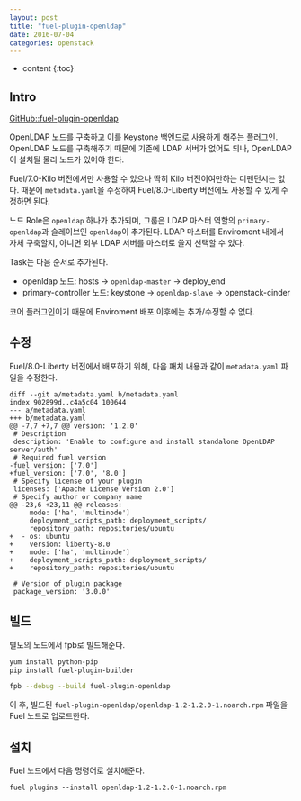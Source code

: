 ```yaml
---
layout: post
title: "fuel-plugin-openldap"
date: 2016-07-04
categories: openstack
---
```


* content
{:toc}

## Intro

[GitHub::fuel-plugin-openldap](https://github.com/Mirantis/fuel-plugin-openldap.git)

OpenLDAP 노드를 구축하고 이를 Keystone 백엔드로 사용하게 해주는 플러그인.
OpenLDAP 노드를 구축해주기 때문에 기존에 LDAP 서버가 없어도 되나, OpenLDAP이 설치될 물리 노드가 있어야 한다.

Fuel/7.0-Kilo 버전에서만 사용할 수 있으나 딱히 Kilo 버전이여만하는 디펜던시는 없다.
때문에 ```metadata.yaml```을 수정하여 Fuel/8.0-Liberty 버전에도 사용할 수 있게 수정하면 된다.

노드 Role은 ```openldap``` 하나가 추가되며, 그룹은 LDAP 마스터 역할의 ```primary-openldap```과 슬레이브인 ```openldap```이 추가된다.
LDAP 마스터를 Enviroment 내에서 자체 구축할지, 아니면 외부 LDAP 서버를 마스터로 쓸지 선택할 수 있다.

Task는 다음 순서로 추가된다.

- openldap 노드: hosts -> ```openldap-master``` -> deploy_end
- primary-controller 노드: keystone -> ```openldap-slave``` -> openstack-cinder

코어 플러그인이기 때문에 Enviroment 배포 이후에는 추가/수정할 수 없다.


## 수정

Fuel/8.0-Liberty 버전에서 배포하기 위해, 다음 패치 내용과 같이 ```metadata.yaml``` 파일을 수정한다.

```
diff --git a/metadata.yaml b/metadata.yaml
index 902899d..c4a5c04 100644
--- a/metadata.yaml
+++ b/metadata.yaml
@@ -7,7 +7,7 @@ version: '1.2.0'
 # Description
 description: 'Enable to configure and install standalone OpenLDAP server/auth'
 # Required fuel version
-fuel_version: ['7.0']
+fuel_version: ['7.0', '8.0']
 # Specify license of your plugin
 licenses: ['Apache License Version 2.0']
 # Specify author or company name
@@ -23,6 +23,11 @@ releases:
     mode: ['ha', 'multinode']
     deployment_scripts_path: deployment_scripts/
     repository_path: repositories/ubuntu
+  - os: ubuntu
+    version: liberty-8.0
+    mode: ['ha', 'multinode']
+    deployment_scripts_path: deployment_scripts/
+    repository_path: repositories/ubuntu

 # Version of plugin package
 package_version: '3.0.0'
```


## 빌드

별도의 노드에서 fpb로 빌드해준다.

```bash
yum install python-pip
pip install fuel-plugin-builder

fpb --debug --build fuel-plugin-openldap
```

이 후, 빌드된 ```fuel-plugin-openldap/openldap-1.2-1.2.0-1.noarch.rpm``` 파일을 Fuel 노드로 업로드한다.


## 설치

Fuel 노드에서 다음 명령어로 설치해준다.

```
fuel plugins --install openldap-1.2-1.2.0-1.noarch.rpm
```
